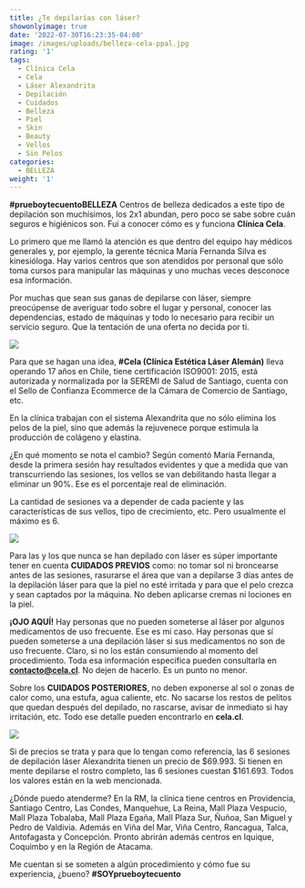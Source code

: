 ```yaml
---
title: ¿Te depilarías con láser?
showonlyimage: true
date: '2022-07-30T16:23:35-04:00'
image: /images/uploads/belleza-cela-ppal.jpg
rating: '1'
tags:
  - Clínica Cela
  - Cela
  - Láser Alexandrita
  - Depilación
  - Cuidados
  - Belleza
  - Piel
  - Skin
  - Beauty
  - Vellos
  - Sin Pelos
categories:
  - BELLEZA
weight: '1'
---
```

**\#prueboytecuentoBELLEZA** Centros de belleza dedicados a este tipo de depilación son muchísimos, los 2x1 abundan, pero poco se sabe sobre cuán seguros e higiénicos son. Fui a conocer cómo es y funciona **Clínica Cela**.

<!--more-->

Lo primero que me llamó la atención es que dentro del equipo hay médicos generales y, por ejemplo, la gerente técnica María Fernanda Silva es kinesióloga. Hay varios centros que son atendidos por personal que sólo toma cursos para manipular las máquinas y uno muchas veces desconoce esa información. 

Por muchas que sean sus ganas de depilarse con láser, siempre preocúpense de averiguar todo sobre el lugar y personal, conocer las dependencias, estado de máquinas y todo lo necesario para recibir un servicio seguro. Que la tentación de una oferta no decida por ti.



![](/images/uploads/belleza-cela-ppal.jpg)

Para que se hagan una idea, **\#Cela (Clínica Estética Láser Alemán)** lleva operando 17 años en Chile, tiene certificación ISO9001: 2015, está autorizada y normalizada por la SEREMI de Salud de Santiago, cuenta con el Sello de Confianza Ecommerce de la Cámara de Comercio de Santiago, etc.

En la clínica trabajan con el sistema Alexandrita que no sólo elimina los pelos de la piel, sino que además la rejuvenece porque estimula la producción de colágeno y elastina. 

¿En qué momento se nota el cambio? Según comentó María Fernanda, desde la primera sesión hay resultados evidentes y que a medida que van transcurriendo las sesiones, los vellos se van debilitando hasta llegar a eliminar un 90%. Ese es el porcentaje real de eliminación.

La cantidad de sesiones va a depender de cada paciente y las características de sus vellos, tipo de crecimiento, etc. Pero usualmente el máximo es 6.  



![](/images/uploads/belleza-cela-ma-quina.jpg)

Para las y los que nunca se han depilado con láser es súper importante tener en cuenta **CUIDADOS PREVIOS** como: no tomar sol ni broncearse antes de las sesiones, rasurarse el área que van a depilarse 3 días antes de la depilación láser para que la piel no esté irritada y para que el pelo crezca y sean captados por la máquina. No deben aplicarse cremas ni lociones en la piel.

**¡OJO AQUÍ!** Hay personas que no pueden someterse al láser por algunos medicamentos de uso frecuente. Ese es mi caso. Hay personas que sí pueden someterse a una depilación láser si sus medicamentos no son de uso frecuente. Claro, si no los están consumiendo al momento del procedimiento. Toda esa información específica pueden consultarla en **contacto@cela.cl**. No dejen de hacerlo. Es un punto no menor.

Sobre los **CUIDADOS POSTERIORES**, no deben exponerse al sol o zonas de calor como, una estufa, agua caliente, etc. No sacarse los restos de pelitos que quedan después del depilado, no rascarse, avisar de inmediato si hay irritación, etc. Todo ese detalle pueden encontrarlo en **cela.cl**.



![](/images/uploads/belleza-cela-piernas.jpg)

Si de precios se trata y para que lo tengan como referencia, las 6 sesiones de depilación láser Alexandrita tienen un precio de $69.993. Si tienen en mente depilarse el rostro completo, las 6 sesiones cuestan $161.693. Todos los valores están en la web mencionada. 

¿Dónde puedo atenderme? En la RM, la clínica tiene centros en Providencia, Santiago Centro, Las Condes, Manquehue, La Reina, Mall Plaza Vespucio, Mall Plaza Tobalaba, Mall Plaza Egaña, Mall Plaza Sur, Ñuñoa, San Miguel y Pedro de Valdivia. Además en Viña del Mar, Viña Centro, Rancagua, Talca, Antofagasta y Concepción. Pronto abrirán además centros en Iquique, Coquimbo y en la Región de Atacama.

Me cuentan si se someten a algún procedimiento y cómo fue su experiencia, ¿bueno? **\#SOYprueboytecuento**

